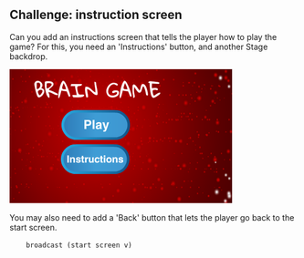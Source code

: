 ## Challenge: instruction screen

Can you add an instructions screen that tells the player how to play the game? For this, you need an 'Instructions' button, and another Stage backdrop.

![screenshot](images/brain-instructions.png)

You may also need to add a 'Back' button that lets the player go back to the start screen.

```blocks3
    broadcast (start screen v)
```
